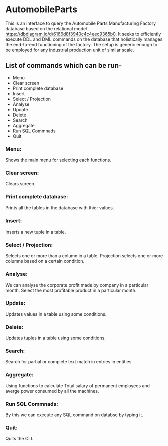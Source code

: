 # AutomobileParts
This is an interface to query the Automobile Parts Manufacturing Factory database based on the relational model https://dbdiagram.io/d/6166d8f3940c4c4eec9365b0. It seeks to efficiently execute DDL and DML commands on the database that holistically manages the end-to-end functioning of the factory. The setup is generic enough to be employed for any industrial production unit of similar scale.  

## List of commands which can be run-
* Menu
* Clear screen
* Print complete database
* Insert 
* Select / Projection
* Analyse
* Update
* Delete
* Search
* Aggregate
* Run SQL Commnads
* Quit


### Menu:
Shows the main menu for selecting each functions.

### Clear screen:
Clears screen.

### Print complete database:
Prints all the tables in the database with thier values.

### Insert:
Inserts a new tuple in a table.

### Select / Projection:
Selects one or more than a column in a table. Projection selects one or more columns based on a certain condition.

### Analyse:
We can analyse the corporate profit made by company in a particular month.
Select the most profitable product in a particular month.

### Update:
Updates values in a table using some conditions.

### Delete:
Updates tuples in a table using some conditions.

### Search:
Search for partial or complete text match in entries in entities.

### Aggregate:
Using functions to calculate Total salary of permanent employees and averge power consumed by all the machines.

### Run SQL Commnads:
By this we can execute any SQL command on databse by typing it.

### Quit:
Quits the CLI.
